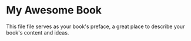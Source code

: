 # My Awesome Book

This file file serves as your book's preface, a great place to describe your book's content and ideas.









